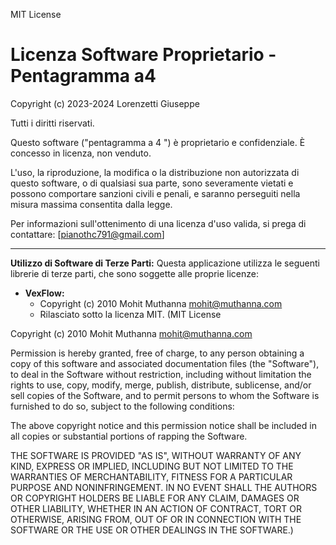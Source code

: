 MIT License
# Licenza Software Proprietario - Pentagramma a4

Copyright (c) 2023-2024 Lorenzetti Giuseppe 

Tutti i diritti riservati.

Questo software ("pentagramma a 4 ") è proprietario e confidenziale.
È concesso in licenza, non venduto.

L'uso, la riproduzione, la modifica o la distribuzione non autorizzata di questo software,
o di qualsiasi sua parte, sono severamente vietati e possono comportare
sanzioni civili e penali, e saranno perseguiti nella misura massima
consentita dalla legge.

Per informazioni sull'ottenimento di una licenza d'uso valida, si prega di contattare:
[pianothc791@gmail.com]

---

**Utilizzo di Software di Terze Parti:**
Questa applicazione utilizza le seguenti librerie di terze parti, che sono soggette
alle proprie licenze:

*   **VexFlow:**
    *   Copyright (c) 2010 Mohit Muthanna <mohit@muthanna.com>
    *   Rilasciato sotto la licenza MIT. (MIT License

Copyright (c) 2010 Mohit Muthanna <mohit@muthanna.com>

Permission is hereby granted, free of charge, to any person obtaining a copy
of this software and associated documentation files (the "Software"), to deal
in the Software without restriction, including without limitation the rights
to use, copy, modify, merge, publish, distribute, sublicense, and/or sell
copies of the Software, and to permit persons to whom the Software is
furnished to do so, subject to the following conditions:

The above copyright notice and this permission notice shall be included in all
copies or substantial portions of rapping the Software.

THE SOFTWARE IS PROVIDED "AS IS", WITHOUT WARRANTY OF ANY KIND, EXPRESS OR
IMPLIED, INCLUDING BUT NOT LIMITED TO THE WARRANTIES OF MERCHANTABILITY,
FITNESS FOR A PARTICULAR PURPOSE AND NONINFRINGEMENT. IN NO EVENT SHALL THE
AUTHORS OR COPYRIGHT HOLDERS BE LIABLE FOR ANY CLAIM, DAMAGES OR OTHER
LIABILITY, WHETHER IN AN ACTION OF CONTRACT, TORT OR OTHERWISE, ARISING FROM,
OUT OF OR IN CONNECTION WITH THE SOFTWARE OR THE USE OR OTHER DEALINGS IN THE
SOFTWARE.)
    